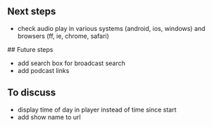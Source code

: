 ## Next steps

* check audio play in various systems (android, ios, windows) and browsers (ff, ie, chrome, safari)

## Future steps

* add search box for broadcast search
* add podcast links

## To discuss

* display time of day in player instead of time since start
* add show name to url

